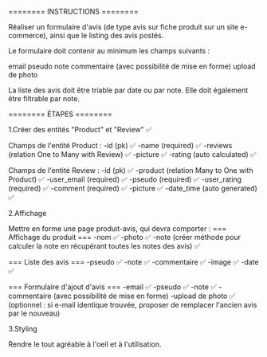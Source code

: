 ======== INSTRUCTIONS ========

Réaliser un formulaire d'avis (de type avis sur fiche produit sur un site e-commerce),
ainsi que le listing des avis postés.

Le formulaire doit contenir au minimum les champs suivants :

email
pseudo
note
commentaire (avec possibilité de mise en forme)
upload de photo

La liste des avis doit être triable par date ou par note.
Elle doit également être filtrable par note.

======== ÉTAPES ========

1.Créer des entités "Product" et "Review" ✅

Champs de l'entité Product :
-id (pk) ✅
-name (required) ✅
-reviews (relation One to Many with Review) ✅
-picture ✅
-rating (auto calculated) ✅

Champs de l'entité Review :
-id (pk) ✅
-product (relation Many to One with Product) ✅
-user_email (required) ✅
-pseudo (required) ✅
-user_rating (required) ✅
-comment (required) ✅
-picture ✅
-date_time (auto generated) ✅

2.Affichage

Mettre en forme une page produit-avis, qui devra comporter :
=== Affichage du produit ===
-nom ✅
-photo ✅
-note (créer méthode pour calculer la note en récupérant toutes les notes des avis) ✅

=== Liste des avis ===
-pseudo ✅
-note ✅
-commentaire ✅
-image ✅
-date ✅

=== Formulaire d'ajout d'avis ===
-email ✅
-pseudo ✅
-note ✅
-commentaire (avec possibilité de mise en forme)
-upload de photo ✅
(optionnel : si e-mail identique trouvée, proposer de remplacer l'ancien avis par le nouveau)

3.Styling

Rendre le tout agréable à l'oeil et à l'utilisation.
